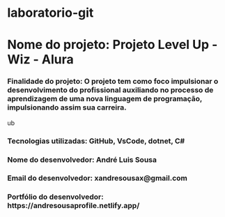 # laboratorio-git

<h1>Nome do projeto: Projeto Level Up - Wiz - Alura </h1>
<h3>Finalidade do projeto: O projeto tem como foco impulsionar o desenvolvimento do profissional auxiliando no processo de aprendizagem de uma nova linguagem de programação, impulsionando assim sua carreira.</h3>ub 
<h3>Tecnologias utilizadas: GitHub, VsCode, dotnet, C#</h3>
<h3>Nome do desenvolvedor: André Luis Sousa</h3>
<h3>Email do desenvolvedor: xandresousax@gmail.com</h3>
<h3>Portfólio do desenvolvedor: https://andresousaprofile.netlify.app/</h3>


